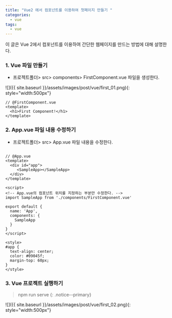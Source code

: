 ```yaml
---
title: "Vue2 에서 컴포넌트를 이용하여 첫페이지 만들기 "
categories: 
  - vue
tags:
  - vue
---
```


이 글은 Vue 2에서 컴포넌트를 이용하여 간단한 웹페이지를 만드는 방법에 대해 설명한다.

### 1. Vue 파일 만들기    

+ 프로젝트폴더> src> components> FirstComponent.vue 파일을 생성한다.    

![]({{ site.baseurl }}/assets/images/post/vue/first_01.png){: style="width:500px"}    


```vue
// @FirstComponent.vue
<template>
  <h1>First Component!</h1>
</template>
```

### 2. App.vue 파일 내용 수정하기

+ 프로젝트폴더> src> App.vue 파일 내용을 수정한다.    

```vue

// @App.vue
<template>
  <div id="app">
     <SampleApp></SampleApp>
  </div>
</template>

<script>
<!-- App.vue의 컴포넌트 위치를 지정하는 부분만 수정한다. -->
import SampleApp from './components/FirstComponent.vue'

export default {
  name: 'App',
  components: {
    SampleApp 
  }
}
</script>

<style>
#app {
  text-align: center;
  color: #09045f;
  margin-top: 60px;
}
</style>
```

### 3. Vue 프로젝트 실행하기
> npm run serve
{: .notice--primary}

![]({{ site.baseurl }}/assets/images/post/vue/first_02.png){: style="width:500px"}    



    